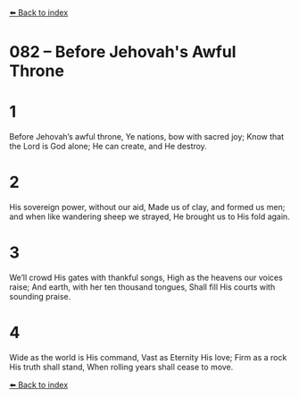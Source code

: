 [⬅️ Back to index](../README.md)

# 082 – Before Jehovah's Awful Throne


# 1
Before Jehovah’s awful throne,
Ye nations, bow with sacred joy;
Know that the Lord is God alone;
He can create, and He destroy.

# 2
His sovereign power, without our aid,
Made us of clay, and formed us men;
and when like wandering sheep we strayed,
He brought us to His fold again.

# 3
We’ll crowd His gates with thankful songs,
High as the heavens our voices raise;
And earth, with her ten thousand tongues,
Shall fill His courts with sounding praise.

# 4
Wide as the world is His command,
Vast as Eternity His love;
Firm as a rock His truth shall stand,
When rolling years shall cease to move.

[⬅️ Back to index](../README.md)
